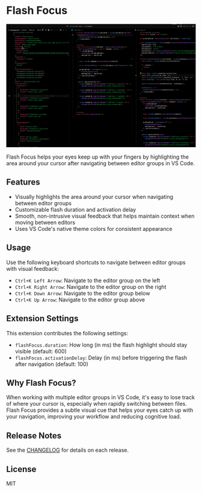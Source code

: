 # Flash Focus

![Demo of Flash Focus in action](media/demo.gif)


Flash Focus helps your eyes keep up with your fingers by highlighting the area around your cursor after navigating between editor groups in VS Code.

## Features

- Visually highlights the area around your cursor when navigating between editor groups
- Customizable flash duration and activation delay
- Smooth, non-intrusive visual feedback that helps maintain context when moving between editors
- Uses VS Code's native theme colors for consistent appearance

## Usage

Use the following keyboard shortcuts to navigate between editor groups with visual feedback:

- `Ctrl+K Left Arrow`: Navigate to the editor group on the left
- `Ctrl+K Right Arrow`: Navigate to the editor group on the right
- `Ctrl+K Down Arrow`: Navigate to the editor group below
- `Ctrl+K Up Arrow`: Navigate to the editor group above

## Extension Settings

This extension contributes the following settings:

* `flashFocus.duration`: How long (in ms) the flash highlight should stay visible (default: 600)
* `flashFocus.activationDelay`: Delay (in ms) before triggering the flash after navigation (default: 100)

## Why Flash Focus?

When working with multiple editor groups in VS Code, it's easy to lose track of where your cursor is, especially when rapidly switching between files. Flash Focus provides a subtle visual cue that helps your eyes catch up with your navigation, improving your workflow and reducing cognitive load.

## Release Notes

See the [CHANGELOG](CHANGELOG.md) for details on each release.

## License

MIT
